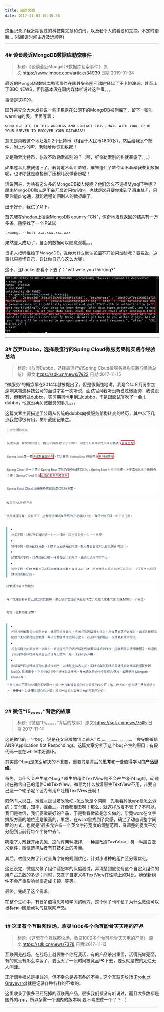 ```yaml
---
title: 阅读文摘
date: 2017-11-04 10:45:58
---
```


这里记录了我近期读过的科技类文章和资讯，以及我个人的看法和文摘。不定时更新...
(按阅读时间由近及远顺序)

---

### 4# 谈谈最近MongoDB数据库勒索事件

> 标题:《谈谈最近MongoDB数据库勒索事件》
> 原文:https://www.imooc.com/article/34939
> 日期:2019-01-24

最近的MongoDB数据库勒索事件在国外安全圈可谓是掀起了不小的波澜，甚至上了BBC NEWS，但我基本没在国内媒体听说过这件事。。。

事情是这样的。

国外某安全大大发推说一些IP暴露在公网下的MongoDB被删库了，留下一张叫warning的表，里面写着：

```
SEND 0.2 BTC TO THIS ADDRESS AND CONTACT THIS EMAIL WITH YOUR IP OF YOUR SERVER TO RECOVER YOUR DATABASE! 
```

意思是向我这个地址发0.2个比特币（相当于人民币4800多），然后给我发个邮件，附上你的IP，我就给你恢复数据！

又是勒索比特币，你敢不敢勒索点别的？（额，好像勒索别的你就暴露了。。。）

如果这事儿被我遇上了，我肯定不会汇款的，谁知道汇了款你会不会给我恢复数据呢，也许你就是直接删了压根儿没做备份呢！

话说回来，为啥有这么多的MongoDB被入侵呢？他们怎么不选择Mysql下手呢？原来MongoDB默认是不会开启访问控制的，也就是说只要你拿到了宿主机IP，只要你能ping通，就能远程访问别人的数据库了。

出于好奇，我试了以下。

首先我在[shodan](https://www.shodan.io/)上搜索MongoDB country:"CN"，惊奇地发现返回的结果有一万多条，随便找了一个IP试试

```
./mongo --host xxx.xxx.xxx.xxx
```

果然登入成功了，里面的数据可以随意观看。。。

很多人把锅推给了MongoDB，说你为什么默认设置不开访问控制呢？要我说，这事儿只能怪自己，谁让你自己心这么大呢！

这不，连hacker都看不下去了："wtf were you thinking?"

![wtf were you thinking?](index/4_1.png)

---

### 3# 放弃Dubbo，选择最流行的Spring Cloud微服务架构实践与经验总结

> 标题:《放弃Dubbo，选择最流行的Spring Cloud微服务架构实践与经验总结》
  原文:https://sdk.cn/news/7622
  日期:2017-11-15

“微服务”的概念早在2014年就被提出了，但是很惭愧地讲，我是今年８月份参加深圳某物流科技公司的面试才第一次听说，面试官问我听没听说过微服务，我说没有，但我听过dubbo，实习期间也用到过dubbo，于是跟面试官吹了一会儿dubbo，他就没再问微服务的事儿。。。

这篇文章主要描述了公司从传统的dubbo向微服务架构转变的经历，其中以下几点我觉得很有用，果断截图记录之。

![微服务/Spring Boot/Spring Cloud三者的关系](index/3_1.png "微服务/Spring Boot/Spring Cloud三者的关系")

![微服务vs传统开发](index/3_2.png "微服务vs传统开发")

![给数据库带来的挑战](index/3_3.png "给数据库带来的挑战")

---

### 2# 微信“15。。。。。”背后的故事
> 标题:《微信“15。。。。。”背后的故事》
  原文:https://sdk.cn/news/7585
  日期:2017-11-14

这是微信的一个bug，说是在安卓版微信上输入"15。。。。。。。。。。。。。。。"会导致微信ANR(Application Not Responding)。这篇文章分析了这个bug产生的原因：有段代码一直在while中死循环。

其实这个bug是怎么解决的不重要，重要的是背后的**思考**和一些值得学习的**产品思维**。

首先，为什么会产生这个bug？原生的组件TextView是不会产生这个bug的，问题出在微信自己的组件CellTextView。微信为什么放着原生TextView不用，非要自己造一个轮子呢？因为有用户吐槽TextView丑啊！

既然有人说丑，微信决定试着改改吧~怎么改是个问题－先看看其他app是怎么做的：支付宝，知乎，掘金。。。好像都很丑啊！那么，就这样放着不管了？不可以，我们是微信，我们要做最好的产品，于是看看微软是怎么做的，毕竟word在文字排版方面的地位还是很高的。果然，在word里找到了灵感，确定了动态调整字间距的方式，也就是“最多允许有一个英文字符宽度的调整范围，将调整的宽度平均分配到当前行每个字符中去”。

确定了方案就开始实施，这时有两种选择，一种是改造TextView，另一种是自定义组件，微信选择后者有其技术上的考量。

其后，微信又做了针对全角字符的规则优化，针对小语种的组件区分等优化。

这还没完，微信又做了组件适配率的灰度测试，弄清楚到底使用这个自定义组件的用户占总数的多少；同时，又做了自定义与TextView在性能上的对比，确保新组件不会严重影响帧率造成卡顿。等等。

最终，完成了这个需求。

在整个过程中，有很多值得思考和学习的地方，这个例子也印证了为什么微信可以被称作中国最成功的互联网产品。

---

### 1# 这里有个互联网坟场，收录1000多个你可能曾天天用的产品
> 标题:《这里有个互联网坟场，收录1000多个你可能曾天天用的产品》
  原文:https://sdk.cn/news/7378
  日期:2017-11-13

互联网是战场，在战场上就要拼个你死我活，有的产品杀出重围，活得光鲜亮丽，有的就没有那么幸运了，要么火了一段时间被竞品PK下去，要么就是做的太烂无人问津。

正所谓幸福总是相似的，但不幸总是各有各的不幸，这个互联网坟场([Product Graveyard](http://productgraveyard.com/))就是记录各种各样的不幸的。

这里收录了很多已经死掉的互联网产品，很多我们都没有听说过，而且大多数都是国外的app，所以急需一个国内的版本啊(要不考虑做一个？？！)

---

  
